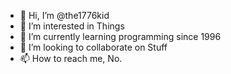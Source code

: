 - 👋 Hi, I’m @the1776kid
- 👀 I’m interested in Things
- 🌱 I’m currently learning programming since 1996
- 💞️ I’m looking to collaborate on Stuff
- 📫 How to reach me, No.


